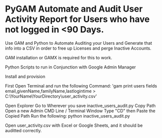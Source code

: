 # PyGAM Automate and Audit User Activity Report for Users who have not logged in <90 Days.

Use GAM and Python to Automate Auditing your Users and Generate that info into a CSV in order to free up Licenses and perge Inactive Accounts.

GAM installation or GAMX is required for this to work.

Python Scripts to run in Conjunction with Google Admin Manager

Install and provision 

First Open Terminal and run the following Command: 'gam print users fields email,givenName,familyName,lastlogintime > C:\YourName\YourDirectory\user_activity.csv'

Open Explorer
Go to Wherever you save inactive_users_audit.py
Copy Path
Open a new Admin CMD Line / Terminal Window 
Type "CD" then Paste the Copied Path
Run the following: python inactive_users_audit.py

Open user_activity.csv with Excel or Google Sheets, and it should be auditted correctly.
